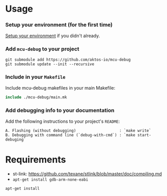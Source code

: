 
# Usage

### Setup your environment (for the first time)
[Setup your environment](./setup-environment.md) if you didn't already.


### Add `mcu-debug` to your project

```
git submodule add https://github.com/aktos-io/mcu-debug
git submodule update --init --recursive
```

### Include in your `Makefile`

Include mcu-debug makefiles in your main Makefile:

```mk
include ./mcu-debug/main.mk
```

### Add debugging info to your documentation

Add the following instructions to your project's `README`:

```
A. Flashing (without debugging)                   : `make write`
B. Debugging with command line (`debug-with-cmd`) : `make start-debuging`
```

# Requirements 

* st-link: https://github.com/texane/stlink/blob/master/doc/compiling.md
* `apt-get install gdb-arm-none-eabi`




```
apt-get install 
